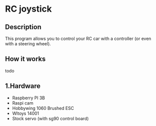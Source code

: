 # RC joystick

## Description
This program allows you to control your RC car with a controller (or even with a steering wheel).
## How it works
todo

## 1.Hardware
- Raspberry PI 3B
- Raspi cam
- Hobbywing 1060 Brushed ESC
- Wltoys 14001
- Stock servo (with sg90 control board)

